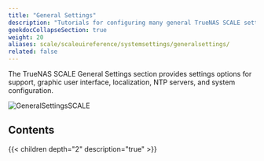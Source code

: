 ```yaml
---
title: "General Settings"
description: "Tutorials for configuring many general TrueNAS SCALE settings."
geekdocCollapseSection: true
weight: 20
aliases: scale/scaleuireference/systemsettings/generalsettings/
related: false
---
```


The TrueNAS SCALE General Settings section provides settings options for support, graphic user interface, localization, NTP servers, and system configuration.

![GeneralSettingsSCALE](/images/SCALE/SystemSettings/GeneralSettingsSCALE.png "SCALE General Settings Screen")

## Contents

{{< children depth="2" description="true" >}}
